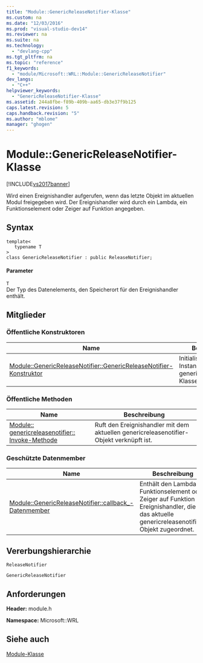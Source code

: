```yaml
---
title: "Module::GenericReleaseNotifier-Klasse"
ms.custom: na
ms.date: "12/03/2016"
ms.prod: "visual-studio-dev14"
ms.reviewer: na
ms.suite: na
ms.technology: 
  - "devlang-cpp"
ms.tgt_pltfrm: na
ms.topic: "reference"
f1_keywords: 
  - "module/Microsoft::WRL::Module::GenericReleaseNotifier"
dev_langs: 
  - "C++"
helpviewer_keywords: 
  - "GenericReleaseNotifier-Klasse"
ms.assetid: 244a8fbe-f89b-409b-aa65-db3e37f9b125
caps.latest.revision: 5
caps.handback.revision: "5"
ms.author: "mblome"
manager: "ghogen"
---
```

# Module::GenericReleaseNotifier-Klasse
[!INCLUDE[vs2017banner](../assembler/inline/includes/vs2017banner.md)]

Wird einen Ereignishandler aufgerufen, wenn das letzte Objekt im aktuellen Modul freigegeben wird. Der Ereignishandler wird durch ein Lambda, ein Funktionselement oder Zeiger auf Funktion angegeben.  
  
## <a name="syntax"></a>Syntax  
  
```  
template<  
   typename T  
>  
class GenericReleaseNotifier : public ReleaseNotifier;  
```  
  
#### <a name="parameters"></a>Parameter  
 `T`  
 Der Typ des Datenelements, den Speicherort für den Ereignishandler enthält.  
  
## <a name="members"></a>Mitglieder  
  
### <a name="public-constructors"></a>Öffentliche Konstruktoren  
  
|Name|Beschreibung|  
|----------|-----------------|  
|[Module::GenericReleaseNotifier::GenericReleaseNotifier-Konstruktor](../windows/module-genericreleasenotifier-genericreleasenotifier-constructor.md)|Initialisiert eine neue Instanz der genericreleasenotifier-Klasse.|  
  
### <a name="public-methods"></a>Öffentliche Methoden  
  
|Name|Beschreibung|  
|----------|-----------------|  
|[Module:: genericreleasenotifier:: Invoke-Methode](../windows/module-genericreleasenotifier-invoke-method.md)|Ruft den Ereignishandler mit dem aktuellen genericreleasenotifier-Objekt verknüpft ist.|  
  
### <a name="protected-data-members"></a>Geschützte Datenmember  
  
|Name|Beschreibung|  
|----------|-----------------|  
|[Module::GenericReleaseNotifier::callback_-Datenmember](../windows/module-genericreleasenotifier-callback-data-member.md)|Enthält den Lambda-, Funktionselement oder Zeiger auf Funktion Ereignishandler, die das aktuelle genericreleasenotifier-Objekt zugeordnet.|  
  
## <a name="inheritance-hierarchy"></a>Vererbungshierarchie  
 `ReleaseNotifier`  
  
 `GenericReleaseNotifier`  
  
## <a name="requirements"></a>Anforderungen  
 **Header:** module.h  
  
 **Namespace:** Microsoft::WRL
 
 ## <a name="see-also"></a>Siehe auch
 [Module-Klasse](../windows/module-class.md)